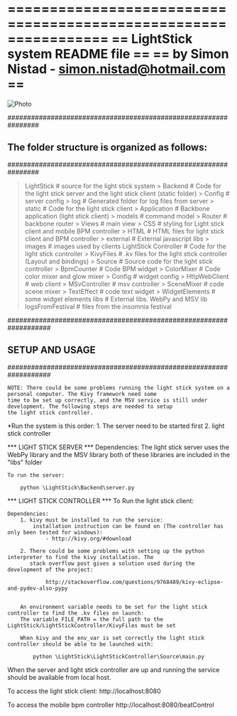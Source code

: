 ================================================================
==              LightStick system README file                 ==
==        by Simon Nistad - simon.nistad@hotmail.com          ==
================================================================

![Photo](http://i.imgur.com/NNd1Tfa.png)

################################################################
##     The folder structure is organized as follows:          ##
################################################################


> LightStick                    # source for the light stick system
    > Backend                   # Code for the light stick server and the light stick client (static folder)
       > Config                 # server config
       > log                    # Generated folder for log files from server
       > static                 # Code for the light stick client
            > Application           # Backbone application (light stick client)
                > models            # command model
                > Router            # backbone router
                > Views             # main view
            > CSS                   # styling for Light stick client and mobile BPM controller
            > HTML                  # HTML files for light stick client and BPM controller
            > external              # External javascript libs
            > images                # images used by clients
   > LightStick Controller  # Code for the light stick controller
        > KivyFiles             # .kv files for the light stick controller (Layout and bindings)
        > Source                # Source code for the light stick controller
            > BpmCounter            # Code BPM widget
            > ColorMixer            # Code color mixer and glow mixer
            > Config                # widget config
            > HttpWebClient         # web client
            > MSvController         # msv controller
            > SceneMixer            # code scene mixer
            > TextEffect            # code text widget
            > WidgetElements        # some widget elements
   > libs                   # External libs. WebPy and MSV lib
   > logsFromFestival       # files from the insomnia festival


###################################################################
##                     SETUP AND USAGE                           ##
###################################################################

    NOTE: There could be some problems running the light stick system on a personal computer. The Kivy framework need some
    time to be set up correctly, and the MSV service is still under development. The following steps are needed to setup
    the light stick controller.

*Run the system is this order:
    1. The server need to be started first
    2. light stick controller


*** LIGHT STICK SERVER ***
    Dependencies:
        The light stick server uses the WebPy library and the MSV library both of these libraries are included in
        the "libs" folder

    To run the server:

        python \LightStick\Backend\server.py


*** LIGHT STICK CONTROLLER ***
    To Run the light stick client:

    Dependencies:
        1. kivy must be installed to run the service:
            installation instruction can be found on (The controller has only been tested for windows):
                - http://kivy.org/#download

        2. There could be some problems with setting up the python interpreter to find the kivy installation. The
           stack overflow post gives a solution used during the development of the project:

                http://stackoverflow.com/questions/9768489/kivy-eclipse-and-pydev-also-pypy


        An environment variable needs to be set for the light stick controller to find the .kv files on launch:
        The variable FILE_PATH = the full path to the LightStick/LightStickController/KivyFiles must be set

        When kivy and the env_var is set correctly the light stick controller should be able to be launched with:

            python \LightStick\LightStickController\Source\main.py


When the server and light stick controller are up and running the service should be available from local host.

To access the light stick client:
    http://localhost:8080

To access the mobile bpm controller
    http://localhost:8080/beatControl
